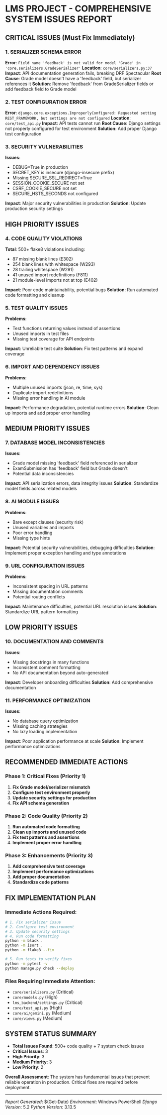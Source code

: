 # LMS PROJECT - COMPREHENSIVE SYSTEM ISSUES REPORT

## CRITICAL ISSUES (Must Fix Immediately)

### 1. **SERIALIZER SCHEMA ERROR** 
**Error**: `Field name 'feedback' is not valid for model 'Grade' in 'core.serializers.GradeSerializer'`
**Location**: `core/serializers.py:37`
**Impact**: API documentation generation fails, breaking DRF Spectacular
**Root Cause**: Grade model doesn't have a 'feedback' field, but serializer references it
**Solution**: Remove 'feedback' from GradeSerializer fields or add feedback field to Grade model

### 2. **TEST CONFIGURATION ERROR**
**Error**: `django.core.exceptions.ImproperlyConfigured: Requested setting REST_FRAMEWORK, but settings are not configured`
**Location**: `core/test_api.py`
**Impact**: API tests cannot run
**Root Cause**: Django settings not properly configured for test environment
**Solution**: Add proper Django test configuration

### 3. **SECURITY VULNERABILITIES**
**Issues**:
- DEBUG=True in production
- SECRET_KEY is insecure (django-insecure prefix)
- Missing SECURE_SSL_REDIRECT=True
- SESSION_COOKIE_SECURE not set
- CSRF_COOKIE_SECURE not set
- SECURE_HSTS_SECONDS not configured

**Impact**: Major security vulnerabilities in production
**Solution**: Update production security settings

## HIGH PRIORITY ISSUES

### 4. **CODE QUALITY VIOLATIONS**
**Total**: 500+ flake8 violations including:
- 87 missing blank lines (E302)
- 254 blank lines with whitespace (W293)
- 28 trailing whitespace (W291)
- 41 unused import redefinitions (F811)
- 21 module-level imports not at top (E402)

**Impact**: Poor code maintainability, potential bugs
**Solution**: Run automated code formatting and cleanup

### 5. **TEST QUALITY ISSUES**
**Problems**:
- Test functions returning values instead of assertions
- Unused imports in test files
- Missing test coverage for API endpoints

**Impact**: Unreliable test suite
**Solution**: Fix test patterns and expand coverage

### 6. **IMPORT AND DEPENDENCY ISSUES**
**Problems**:
- Multiple unused imports (json, re, time, sys)
- Duplicate import redefinitions
- Missing error handling in AI module

**Impact**: Performance degradation, potential runtime errors
**Solution**: Clean up imports and add proper error handling

## MEDIUM PRIORITY ISSUES

### 7. **DATABASE MODEL INCONSISTENCIES**
**Issues**:
- Grade model missing 'feedback' field referenced in serializer
- ExamSubmission has 'feedback' field but Grade doesn't
- Potential data inconsistencies

**Impact**: API serialization errors, data integrity issues
**Solution**: Standardize model fields across related models

### 8. **AI MODULE ISSUES**
**Problems**:
- Bare except clauses (security risk)
- Unused variables and imports
- Poor error handling
- Missing type hints

**Impact**: Potential security vulnerabilities, debugging difficulties
**Solution**: Implement proper exception handling and type annotations

### 9. **URL CONFIGURATION ISSUES**
**Problems**:
- Inconsistent spacing in URL patterns
- Missing documentation comments
- Potential routing conflicts

**Impact**: Maintenance difficulties, potential URL resolution issues
**Solution**: Standardize URL pattern formatting

## LOW PRIORITY ISSUES

### 10. **DOCUMENTATION AND COMMENTS**
**Issues**:
- Missing docstrings in many functions
- Inconsistent comment formatting
- No API documentation beyond auto-generated

**Impact**: Developer onboarding difficulties
**Solution**: Add comprehensive documentation

### 11. **PERFORMANCE OPTIMIZATION**
**Issues**:
- No database query optimization
- Missing caching strategies
- No lazy loading implementation

**Impact**: Poor application performance at scale
**Solution**: Implement performance optimizations

## RECOMMENDED IMMEDIATE ACTIONS

### Phase 1: Critical Fixes (Priority 1)
1. **Fix Grade model/serializer mismatch**
2. **Configure test environment properly**
3. **Update security settings for production**
4. **Fix API schema generation**

### Phase 2: Code Quality (Priority 2)
1. **Run automated code formatting**
2. **Clean up imports and unused code**
3. **Fix test patterns and assertions**
4. **Implement proper error handling**

### Phase 3: Enhancements (Priority 3)
1. **Add comprehensive test coverage**
2. **Implement performance optimizations**
3. **Add proper documentation**
4. **Standardize code patterns**

## FIX IMPLEMENTATION PLAN

### Immediate Actions Required:
```bash
# 1. Fix serializer issue
# 2. Configure test environment
# 3. Update security settings
# 4. Run code formatting
python -m black .
python -m isort .
python -m flake8 --fix

# 5. Run tests to verify fixes
python -m pytest -v
python manage.py check --deploy
```

### Files Requiring Immediate Attention:
- `core/serializers.py` (Critical)
- `core/models.py` (High)
- `lms_backend/settings.py` (Critical)
- `core/test_api.py` (High)
- `core/ai/gemini.py` (Medium)
- `core/views.py` (Medium)

## SYSTEM STATUS SUMMARY
- **Total Issues Found**: 500+ code quality + 7 system check issues
- **Critical Issues**: 3
- **High Priority**: 3
- **Medium Priority**: 3
- **Low Priority**: 2

**Overall Assessment**: The system has fundamental issues that prevent reliable operation in production. Critical fixes are required before deployment.

---
*Report Generated*: $(Get-Date)
*Environment*: Windows PowerShell
*Django Version*: 5.2
*Python Version*: 3.13.5
